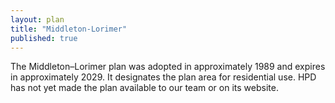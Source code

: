 ```yaml
---
layout: plan
title: "Middleton-Lorimer"
published: true
---
```


The Middleton–Lorimer plan was adopted in approximately 1989 and expires in approximately 2029. It designates the plan area for residential use. HPD has not yet made the plan available to our team or on its website.
